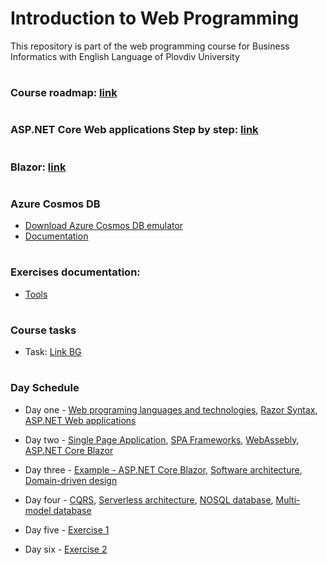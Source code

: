 # Introduction to Web Programming
This repository is part of the web programming course for Business Informatics with English Language of Plovdiv University


#
### Course roadmap: [link](https://github.com/pkyurkchiev/web-programming-biel/tree/master/documentations/roadmap-wp.mup.png)


#
### ASP.NET Core Web applications Step by step: [link](https://github.com/pkyurkchiev/web-programming-biel/tree/master/documentations/how-to-start.md)


#
### Blazor: [link](https://docs.microsoft.com/en-us/aspnet/core/tutorials/build-a-blazor-app?view=aspnetcore-3.1)


#
### Azure Cosmos DB
* [Download Azure Cosmos DB emulator](https://aka.ms/cosmosdb-emulator)
* [Documentation](https://docs.microsoft.com/en-us/azure/cosmos-db/local-emulator)


#
### Exercises documentation:
* [Tools](https://github.com/pkyurkchiev/web-programming-biel/tree/master/documentations/tools.md)


#
### Course tasks

* Task: [Link BG](https://github.com/pkyurkchiev/web-programming-biel/blob/master/tasks/README.md)


#
### Day Schedule

* Day one - [Web programing languages and technologies](https://github.com/pkyurkchiev/web-programming-biel/blob/master/presentations/Lecture-01.pdf), [Razor Syntax](https://github.com/pkyurkchiev/web-programming-biel/blob/master/presentations/Lecture-02.pdf), [ASP.NET Web applications](https://github.com/pkyurkchiev/web-programming-biel/blob/master/presentations/Lecture-03.pdf)

* Day two - [Single Page Application](https://github.com/pkyurkchiev/web-programming-biel/blob/master/presentations/Lecture-04.pdf), [SPA Frameworks](https://github.com/pkyurkchiev/web-programming-biel/blob/master/presentations/Lecture-05.pdf), [WebAssebly](https://github.com/pkyurkchiev/web-programming-biel/blob/master/presentations/Lecture-06.pdf), [ASP.NET Core Blazor](https://github.com/pkyurkchiev/web-programming-biel/blob/master/presentations/Lecture-07.pdf)

* Day three - [Example - ASP.NET Core Blazor](https://github.com/pkyurkchiev/web-programming-biel/tree/master/examples/BlazorBaseProject), [Software architecture](https://github.com/pkyurkchiev/web-programming-biel/blob/master/presentations/Lecture-08.pdf), [Domain-driven design](https://github.com/pkyurkchiev/web-programming-biel/blob/master/presentations/Lecture-09.pdf)

* Day four - [CQRS](https://github.com/pkyurkchiev/web-programming-biel/blob/master/presentations/Lecture-10.pdf), [Serverless architecture](https://github.com/pkyurkchiev/web-programming-biel/blob/master/presentations/Lecture-11.pdf), [NOSQL database](https://github.com/pkyurkchiev/web-programming-biel/blob/master/presentations/Lecture-12.pdf),  [Multi-model database](https://github.com/pkyurkchiev/web-programming-biel/blob/master/presentations/Lecture-13.pdf)

* Day five - [Exercise 1](https://github.com/pkyurkchiev/web-programming-biel/blob/master/exercises/day_1)

* Day six - [Exercise 2](https://github.com/pkyurkchiev/web-programming-biel/blob/master/exercises/day_2)
